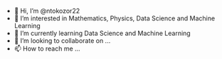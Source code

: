 - 👋 Hi, I’m @ntokozor22
- 👀 I’m interested in Mathematics, Physics, Data Science and Machine Learning
- 🌱 I’m currently learning Data Science and Machine Learning
- 💞️ I’m looking to collaborate on ...
- 📫 How to reach me ...

<!---
ntokozor22/ntokozor22 is a ✨ special ✨ repository because its `README.md` (this file) appears on your GitHub profile.
You can click the Preview link to take a look at your changes.
--->
